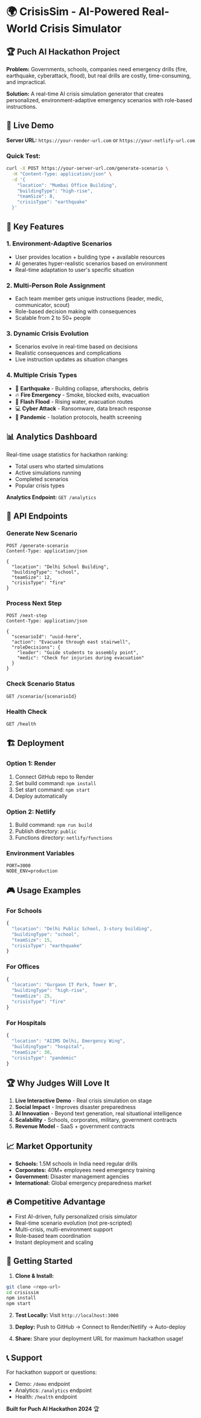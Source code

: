 # 🌍 CrisisSim - AI-Powered Real-World Crisis Simulator

## 🏆 Puch AI Hackathon Project

**Problem:** Governments, schools, companies need emergency drills (fire, earthquake, cyberattack, flood), but real drills are costly, time-consuming, and impractical.

**Solution:** A real-time AI crisis simulation generator that creates personalized, environment-adaptive emergency scenarios with role-based instructions.

## 🚀 Live Demo

**Server URL:** `https://your-render-url.com` or `https://your-netlify-url.com`

### Quick Test:
```bash
curl -X POST https://your-server-url.com/generate-scenario \
  -H "Content-Type: application/json" \
  -d '{
    "location": "Mumbai Office Building",
    "buildingType": "high-rise",
    "teamSize": 8,
    "crisisType": "earthquake"
  }'
```

## 🎯 Key Features

### 1. Environment-Adaptive Scenarios
- User provides location + building type + available resources
- AI generates hyper-realistic scenarios based on environment
- Real-time adaptation to user's specific situation

### 2. Multi-Person Role Assignment
- Each team member gets unique instructions (leader, medic, communicator, scout)
- Role-based decision making with consequences
- Scalable from 2 to 50+ people

### 3. Dynamic Crisis Evolution
- Scenarios evolve in real-time based on decisions
- Realistic consequences and complications
- Live instruction updates as situation changes

### 4. Multiple Crisis Types
- 🏢 **Earthquake** - Building collapse, aftershocks, debris
- 🔥 **Fire Emergency** - Smoke, blocked exits, evacuation
- 🌊 **Flash Flood** - Rising water, evacuation routes
- 💻 **Cyber Attack** - Ransomware, data breach response
- 🦠 **Pandemic** - Isolation protocols, health screening

## 📊 Analytics Dashboard

Real-time usage statistics for hackathon ranking:
- Total users who started simulations
- Active simulations running
- Completed scenarios
- Popular crisis types

**Analytics Endpoint:** `GET /analytics`

## 🔧 API Endpoints

### Generate New Scenario
```http
POST /generate-scenario
Content-Type: application/json

{
  "location": "Delhi School Building",
  "buildingType": "school",
  "teamSize": 12,
  "crisisType": "fire"
}
```

### Process Next Step
```http
POST /next-step
Content-Type: application/json

{
  "scenarioId": "uuid-here",
  "action": "Evacuate through east stairwell",
  "roleDecisions": {
    "leader": "Guide students to assembly point",
    "medic": "Check for injuries during evacuation"
  }
}
```

### Check Scenario Status
```http
GET /scenario/{scenarioId}
```

### Health Check
```http
GET /health
```

## 🏗️ Deployment

### Option 1: Render
1. Connect GitHub repo to Render
2. Set build command: `npm install`
3. Set start command: `npm start`
4. Deploy automatically

### Option 2: Netlify
1. Build command: `npm run build`
2. Publish directory: `public`
3. Functions directory: `netlify/functions`

### Environment Variables
```
PORT=3000
NODE_ENV=production
```

## 🎮 Usage Examples

### For Schools
```javascript
{
  "location": "Delhi Public School, 3-story building",
  "buildingType": "school",
  "teamSize": 15,
  "crisisType": "earthquake"
}
```

### For Offices
```javascript
{
  "location": "Gurgaon IT Park, Tower B",
  "buildingType": "high-rise",
  "teamSize": 25,
  "crisisType": "fire"
}
```

### For Hospitals
```javascript
{
  "location": "AIIMS Delhi, Emergency Wing",
  "buildingType": "hospital",
  "teamSize": 30,
  "crisisType": "pandemic"
}
```

## 🏆 Why Judges Will Love It

1. **Live Interactive Demo** - Real crisis simulation on stage
2. **Social Impact** - Improves disaster preparedness
3. **AI Innovation** - Beyond text generation, real situational intelligence
4. **Scalability** - Schools, corporates, military, government contracts
5. **Revenue Model** - SaaS + government contracts

## 📈 Market Opportunity

- **Schools:** 1.5M schools in India need regular drills
- **Corporates:** 40M+ employees need emergency training
- **Government:** Disaster management agencies
- **International:** Global emergency preparedness market

## 🔥 Competitive Advantage

- First AI-driven, fully personalized crisis simulator
- Real-time scenario evolution (not pre-scripted)
- Multi-crisis, multi-environment support
- Role-based team coordination
- Instant deployment and scaling

## 🚀 Getting Started

1. **Clone & Install:**
```bash
git clone <repo-url>
cd crisissim
npm install
npm start
```

2. **Test Locally:**
Visit `http://localhost:3000`

3. **Deploy:**
Push to GitHub → Connect to Render/Netlify → Auto-deploy

4. **Share:**
Share your deployment URL for maximum hackathon usage!

## 📞 Support

For hackathon support or questions:
- Demo: `/demo` endpoint
- Analytics: `/analytics` endpoint
- Health: `/health` endpoint

**Built for Puch AI Hackathon 2024** 🏆